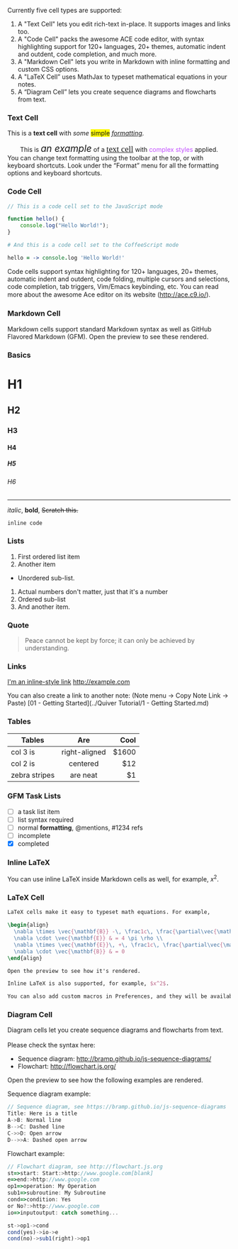 Currently five cell types are supported:<br><div><ol><li>A "Text Cell" lets you edit rich-text in-place. It supports images and links too.</li><li>A "Code Cell" packs the awesome ACE code editor, with syntax highlighting support for 120+ languages, 20+ themes, automatic indent and outdent, code completion, and much more.</li><li>A "Markdown Cell" lets you write in Markdown with inline formatting and custom CSS options.</li><li>A "LaTeX Cell” uses MathJax to typeset mathematical equations in your notes.</li><li>A “Diagram Cell” lets you create sequence diagrams and flowcharts from text.</li></ol></div>

<h3>Text Cell</h3>

This is a <b>text cell</b> with <i>some</i>&nbsp;<span style="background-color: rgb(254, 250, 0);">simple</span><i>&nbsp;<u>formatting</u></i>.<div><div></div></div>

<div style="text-align: center;">This is <span style="font-size: 21px;"><i>an example</i></span> of a <u><font face="Georgia" style="font-size: 19px;">text cell</font></u> with <font color="#c14dff" style="">complex styles</font> applied.</div>

<div><div>You can change text formatting using the toolbar at the top, or with keyboard shortcuts. Look under the “Format” menu for all the formatting options and keyboard shortcuts.</div><div></div></div>

<h3>Code Cell</h3>

```javascript
// This is a code cell set to the JavaScript mode

function hello() {
    console.log("Hello World!");
}
```
```coffee
# And this is a code cell set to the CoffeeScript mode

hello = -> console.log 'Hello World!'
```
<div>Code cells support syntax highlighting for 120+ languages, 20+ themes, automatic indent and outdent, code folding, multiple cursors and selections, code completion, tab triggers, Vim/Emacs keybinding, etc. You can read more about the awesome Ace editor on its website (<a href="http://ace.c9.io/" style="line-height: 1.4;">http://ace.c9.io/</a>)<span style="line-height: 1.4;">.</span></div>

<h3>Markdown Cell</h3>

Markdown cells support standard Markdown syntax as well as GitHub Flavored Markdown (GFM). Open the preview to see these rendered.

### Basics

# H1
## H2
### H3
#### H4
##### H5
###### H6

---

*italic*, **bold**, ~~Scratch this.~~

`inline code`

### Lists

1. First ordered list item
2. Another item
  * Unordered sub-list. 
1. Actual numbers don't matter, just that it's a number
  1. Ordered sub-list
4. And another item.

### Quote

> Peace cannot be kept by force; it can only be achieved by understanding.

### Links

[I'm an inline-style link](https://www.google.com)
http://example.com

You can also create a link to another note: (Note menu -> Copy Note Link -> Paste)
[01 - Getting Started](../Quiver Tutorial/1 - Getting Started.md)

### Tables

| Tables        | Are           | Cool  |
| ------------- |:-------------:| -----:|
| col 3 is      | right-aligned | $1600 |
| col 2 is      | centered      |   $12 |
| zebra stripes | are neat      |    $1 |

### GFM Task Lists

- [ ] a task list item
- [ ] list syntax required
- [ ] normal **formatting**, @mentions, #1234 refs
- [ ] incomplete
- [x] completed

### Inline LaTeX

You can use inline LaTeX inside Markdown cells as well, for example, $x^2$.

<h3>LaTeX Cell</h3>

```latex
LaTeX cells make it easy to typeset math equations. For example,

\begin{align}
  \nabla \times \vec{\mathbf{B}} -\, \frac1c\, \frac{\partial\vec{\mathbf{E}}}{\partial t} & = \frac{4\pi}{c}\vec{\mathbf{j}} \\
  \nabla \cdot \vec{\mathbf{E}} & = 4 \pi \rho \\
  \nabla \times \vec{\mathbf{E}}\, +\, \frac1c\, \frac{\partial\vec{\mathbf{B}}}{\partial t} & = \vec{\mathbf{0}} \\
  \nabla \cdot \vec{\mathbf{B}} & = 0
\end{align}
```
```latex
Open the preview to see how it's rendered.
```
```latex
Inline LaTeX is also supported, for example, $x^2$.
```
```latex
You can also add custom macros in Preferences, and they will be available in all LaTeX cells.
```
<h3>Diagram Cell</h3><div>Diagram cells let you create sequence diagrams and flowcharts from text.</div><div><br></div><div>Please check the syntax here:</div><div><ul><li>Sequence diagram:&nbsp;<a href="http://bramp.github.io/js-sequence-diagrams/">http://bramp.github.io/js-sequence-diagrams/</a></li><li>Flowchart:&nbsp;<a href="http://flowchart.js.org/">http://flowchart.js.org/</a></li></ul></div>

Open the preview to see how the following examples are rendered.

Sequence diagram example:

```javascript
// Sequence diagram, see https://bramp.github.io/js-sequence-diagrams
Title: Here is a title
A->B: Normal line
B-->C: Dashed line
C->>D: Open arrow
D-->>A: Dashed open arrow
```
Flowchart example:

```javascript
// Flowchart diagram, see http://flowchart.js.org
st=>start: Start:>http://www.google.com[blank]
e=>end:>http://www.google.com
op1=>operation: My Operation
sub1=>subroutine: My Subroutine
cond=>condition: Yes
or No?:>http://www.google.com
io=>inputoutput: catch something...

st->op1->cond
cond(yes)->io->e
cond(no)->sub1(right)->op1
```